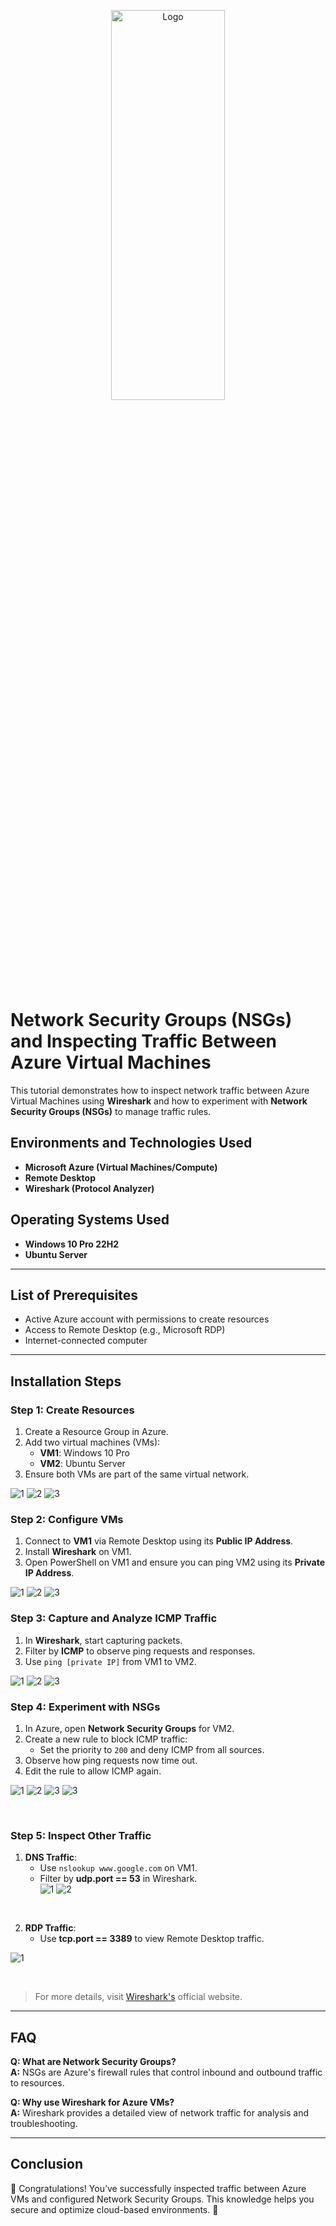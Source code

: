 <p align="center">
<img src="https://i.imgur.com/FZk3RA3.png" height="40%" width="60%" alt="Logo"/>
</p>

# Network Security Groups (NSGs) and Inspecting Traffic Between Azure Virtual Machines

This tutorial demonstrates how to inspect network traffic between Azure Virtual Machines using **Wireshark** and how to experiment with **Network Security Groups (NSGs)** to manage traffic rules.


## Environments and Technologies Used
- **Microsoft Azure (Virtual Machines/Compute)**
- **Remote Desktop**
- **Wireshark (Protocol Analyzer)**

## Operating Systems Used
- **Windows 10 Pro 22H2**
- **Ubuntu Server**

---

## List of Prerequisites
- Active Azure account with permissions to create resources
- Access to Remote Desktop (e.g., Microsoft RDP)
- Internet-connected computer

---

## Installation Steps

### Step 1: Create Resources  
1. Create a Resource Group in Azure.  
2. Add two virtual machines (VMs):  
   - **VM1**: Windows 10 Pro  
   - **VM2**: Ubuntu Server  
3. Ensure both VMs are part of the same virtual network.  

![1](https://i.imgur.com/wGCedqr.png)
![2](https://i.imgur.com/lkEt16g.png)
![3](https://i.imgur.com/ICPNVQ5.png)
<br>

### Step 2: Configure VMs  
1. Connect to **VM1** via Remote Desktop using its **Public IP Address**.  
2. Install **Wireshark** on VM1.  
3. Open PowerShell on VM1 and ensure you can ping VM2 using its **Private IP Address**.  

![1](https://i.imgur.com/KC94o4G.png)
![2](https://i.imgur.com/Y10I0vY.png)
![3](https://i.imgur.com/jtw35Fi.png)
<br>

### Step 3: Capture and Analyze ICMP Traffic  
1. In **Wireshark**, start capturing packets.  
2. Filter by **ICMP** to observe ping requests and responses.  
3. Use `ping [private IP]` from VM1 to VM2.  

![1](https://i.imgur.com/7jkQWWI.png)
![2](https://i.imgur.com/Tio8C4I.png)
![3](https://i.imgur.com/PZ0KKWf.png)
<br>

### Step 4: Experiment with NSGs  
1. In Azure, open **Network Security Groups** for VM2.  
2. Create a new rule to block ICMP traffic:  
   - Set the priority to `200` and deny ICMP from all sources.  
3. Observe how ping requests now time out.  
4. Edit the rule to allow ICMP again.

![1](https://i.imgur.com/Ab9xBb4.png)
![2](https://i.imgur.com/GqpGhhm.png)
![3](https://i.imgur.com/syZs4pi.png)
![3](https://i.imgur.com/n8rbGvI.png)

<br>

### Step 5: Inspect Other Traffic  

1. **DNS Traffic**:  
   - Use `nslookup www.google.com` on VM1.  
   - Filter by **udp.port == 53** in Wireshark.  
![1](https://i.imgur.com/K15Gxdd.png)
![2](https://i.imgur.com/QndhqRO.png)

<br>


2. **RDP Traffic**:  
   - Use **tcp.port == 3389** to view Remote Desktop traffic.  

![1](https://i.imgur.com/n30Sd6K.png)

<br>

>For more details, visit [Wireshark's](https://www.wireshark.org/) official website.
---

## FAQ  
**Q: What are Network Security Groups?**  
**A:** NSGs are Azure's firewall rules that control inbound and outbound traffic to resources.  

**Q: Why use Wireshark for Azure VMs?**  
**A:** Wireshark provides a detailed view of network traffic for analysis and troubleshooting.  

---

## Conclusion  
🎉 Congratulations! You’ve successfully inspected traffic between Azure VMs and configured Network Security Groups. This knowledge helps you secure and optimize cloud-based environments. 🎉


